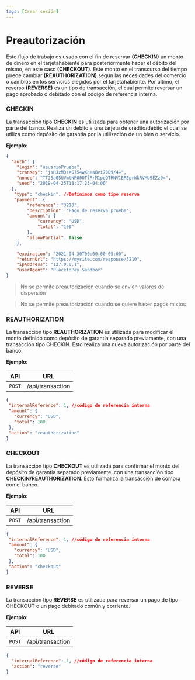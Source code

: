 ```yaml
---
tags: [Crear sesión]
---
```


# Preautorización

Este flujo de trabajo es usado con el fin de reservar **(CHECKIN)** un monto de dinero en el tarjetahabiente para posteriormente hacer el débito del mismo, en este caso **(CHECKOUT)**.
Este monto en el transcurso del tiempo puede cambiar **(REAUTHORIZATION)** según las necesidades del comercio o cambios en los servicios elegidos por el tarjetahabiente.
Por último, el reverso **(REVERSE)** es un tipo de transacción, el cual permite reversar un pago aprobado o debitado con el código de referencia interna.

### **CHECKIN**
La  transacción tipo **CHECKIN** es  utilizada  para  obtener  una  autorización por  parte  del  banco. Realiza un débito a una tarjeta de crédito/débito el cual se utiliza como depósito de garantía por la utilización de un bien o servicio.

**Ejemplo:**

```json
{
  "auth": {
    "login": "usuarioPrueba",
    "tranKey": "jsHJzM3+XG754wXh+aBvi70D9/4=",
    "nonce": "TTJSa05UVmtNR000TlRrM1pqQTRNV1EREprWkRVMU9EZz0=",
    "seed": "2019-04-25T18:17:23-04:00"
  },
   "type": "checkin", //Definimos como tipo reserva
   "payment": {
        "reference": "3210",
        "description": "Pago de reserva prueba",
        "amount": {
            "currency": "USD",
            "total": "100"
        },
        "allowPartial": false
    },

    "expiration": "2021-04-30T00:00:00-05:00",
    "returnUrl": "https://mysite.com/response/3210",
    "ipAddress": "127.0.0.1",
    "userAgent": "PlacetoPay Sandbox"
}
```
> No se permite preautorización cuando se envían valores de dispersión

> No se permite preautorización cuando se quiere hacer pagos mixtos

### **REAUTHORIZATION**
La transacción tipo **REAUTHORIZATION** es utilizada para modificar el monto definido como depósito de garantía separado previamente, con una transacción tipo CHECKIN. Esto realiza una nueva autorización  por parte del banco.

**Ejemplo:**

API | URL
---------|----------
 `POST` | /api/transaction |

 ```json
{
  "internalReference": 1, //código de referencia interna
  "amount": {
    "currency": "USD",
    "total": 100
  },
  "action": "reauthorization"
}
```

### **CHECKOUT**
La transacción tipo **CHECKOUT** es utilizada para confirmar el monto del depósito de garantía separado previamente, con una transacción tipo **CHECKIN/REAUTHORIZATION**. Esto formaliza la transacción de compra con el banco.

**Ejemplo:**

API | URL
---------|----------
 `POST` | /api/transaction |

 ```json
{
  "internalReference": 1, //código de referencia interna
  "amount": {
    "currency": "USD",
    "total": 100
  },
  "action": "checkout"
}
```
### **REVERSE**
La transacción tipo **REVERSE** es utilizada para reversar un pago de tipo CHECKOUT o un pago debitado común y corriente.

**Ejemplo:**

API | URL
---------|----------
 `POST` | /api/transaction |

```json
{
  "internalReference": 1, //código de referencia interna
  "action": "reverse"
}

```
